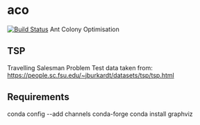 # aco
[![Build Status](https://travis-ci.org/Haydnspass/aco.svg?branch=master)](https://travis-ci.org/Haydnspass/aco)
Ant Colony Optimisation

## TSP
Travelling Salesman Problem
Test data taken from: https://people.sc.fsu.edu/~jburkardt/datasets/tsp/tsp.html

## Requirements
conda config --add channels conda-forge
conda install graphviz
